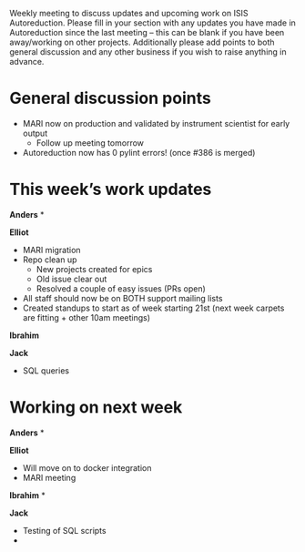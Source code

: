 Weekly meeting to discuss updates and upcoming work on ISIS Autoreduction.
Please fill in your section with any updates you have made in Autoreduction since the last meeting – this can be blank if you have been away/working on other projects. Additionally please add points to both general discussion and any other business if you wish to raise anything in advance. 

General discussion points
=========================
* MARI now on production and validated by instrument scientist for early output
  * Follow up meeting tomorrow
* Autoreduction now has 0 pylint errors! (once #386 is merged)

This week’s work updates
========================

**Anders**
* 

**Elliot**
* MARI migration
* Repo clean up
  * New projects created for epics
  * Old issue clear out
  * Resolved a couple of easy issues (PRs open)
* All staff should now be on BOTH support mailing lists
* Created standups to start as of week starting 21st (next week carpets are fitting + other 10am meetings)

**Ibrahim**


**Jack**
* SQL queries


Working on next week
====================

**Anders**
* 

**Elliot**
* Will move on to docker integration
* MARI meeting

**Ibrahim**
* 

**Jack**
* Testing of SQL scripts
* 
